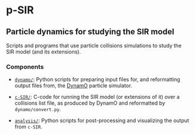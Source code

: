 # p-SIR
## Particle dynamics for studying the SIR model

Scripts and programs that use particle collisions simulations to study the SIR model (and its extensions).

### Components

- [`dynamo/`](dynamo): Python scripts for preparing input files for, and reformatting output files from, the [DynamO](http://dynamomd.org) particle simulator.

- [`c-SIR/`](c-SIR): C-code for running the SIR model (or extensions of it) over a collisions list file, as produced by DynamO and reformatted by `dynamo/convert.py`.

- [`analysis/`](analysis): Python scripts for post-processing and visualizing the output from `c-SIR`.
